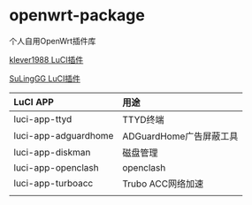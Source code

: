 # openwrt-package
个人自用OpenWrt插件库

[klever1988 LuCI插件](https://github.com/klever1988/nanopi-openwrt/blob/master/luci_app_manual.md)   

[SuLingGG LuCI插件](https://doc.openwrt.cc/1-General/7-Packages/)

|LuCI APP	| 用途|
|:---|:---|
|luci-app-ttyd	|TTYD终端|
|luci-app-adguardhome |ADGuardHome广告屏蔽工具|
|luci-app-diskman	|磁盘管理|
|luci-app-openclash	|openclash|
|luci-app-turboacc	|Trubo ACC网络加速|
|||
